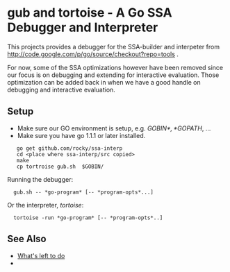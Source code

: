 gub and tortoise - A Go SSA Debugger and Interpreter
============================================================================

This projects provides a debugger for the SSA-builder and interpeter from http://code.google.com/p/go/source/checkout?repo=tools .

For now, some of the SSA optimizations however have been removed since our focus is on debugging and extending for interactive evaluation. Those optimization can be added back in when we have a good handle on debugging and interactive evaluation.

Setup
-----

* Make sure our GO environment is setup, e.g. *$GOBIN*, *$GOPATH*, ...
* Make sure you have go 1.1.1 or later installed.

```
   go get github.com/rocky/ssa-interp
   cd <place where ssa-interp/src copied>
   make
   cp tortroise gub.sh  $GOBIN/
```

Running the debugger:

```
  gub.sh -- *go-program* [-- *program-opts*...]
```

Or the interpreter, *tortoise*:

```
  tortoise -run *go-program* [-- *program-opts*..]
```

See Also
--------

* [What's left to do](https://github.com/rocky/ssa-interp/wiki/What's-left-to-do)
*
